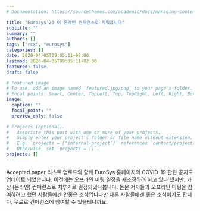 ```yaml
---
# Documentation: https://sourcethemes.com/academic/docs/managing-content/

title: "Eurosys'20 이 온라인 컨퍼런스로 치뤄집니다"
subtitle: ""
summary: ""
authors: []
tags: ["rcx", "eurosys"]
categories: []
date: 2020-04-05T09:05:11+02:00
lastmod: 2020-04-05T09:05:11+02:00
featured: false
draft: false

# Featured image
# To use, add an image named `featured.jpg/png` to your page's folder.
# Focal points: Smart, Center, TopLeft, Top, TopRight, Left, Right, BottomLeft, Bottom, BottomRight.
image:
  caption: ""
  focal_point: ""
  preview_only: false

# Projects (optional).
#   Associate this post with one or more of your projects.
#   Simply enter your project's folder or file name without extension.
#   E.g. `projects = ["internal-project"]` references `content/project/deep-learning/index.md`.
#   Otherwise, set `projects = []`.
projects: []
---
```


Accepted paper 리스트 업로드와 함께 EuroSys 홈페이지의 COVID-19 관련 공지도
업데이트 되었습니다.  이전에는 오프라인 미팅 일정을 재조정하려 하고 있다
했지만, 가상 (온라인) 컨퍼런스로 치루기로 결정되었나봅니다.  논문 저자들과
오프라인 미팅을 참여하려고 했던 사람들에겐 안좋은 소식입니다만 다른 사람들에겐
좋은 소식이기도 합니다, 무료로 컨퍼런스에 참여할 수 있을테니까요.
